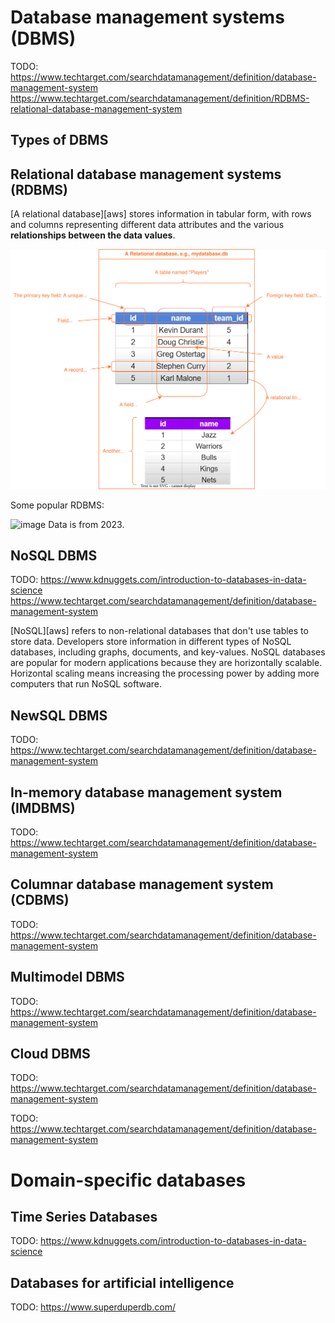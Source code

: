 # Database management systems (DBMS)

TODO: https://www.techtarget.com/searchdatamanagement/definition/database-management-system https://www.techtarget.com/searchdatamanagement/definition/RDBMS-relational-database-management-system

## Types of DBMS

## Relational database management systems (RDBMS)

[A relational database][aws] stores information in tabular form, with rows and columns representing different data attributes and the various **relationships between the data values**.


![](./assets/relational-databases.svg)


Some popular RDBMS:

![image](https://github.com/tapyu/database-lessons/assets/22801918/29b687af-9931-4536-b4cc-f6f85438b0dd)
Data is from 2023.


## NoSQL DBMS

TODO: https://www.kdnuggets.com/introduction-to-databases-in-data-science
https://www.techtarget.com/searchdatamanagement/definition/database-management-system

[NoSQL][aws] refers to non-relational databases that don't use tables to store data. Developers store information in different types of NoSQL databases, including graphs, documents, and key-values. NoSQL databases are popular for modern applications because they are horizontally scalable. Horizontal scaling means increasing the processing power by adding more computers that run NoSQL software.

## NewSQL DBMS

TODO: https://www.techtarget.com/searchdatamanagement/definition/database-management-system

## In-memory database management system (IMDBMS)

TODO: https://www.techtarget.com/searchdatamanagement/definition/database-management-system

## Columnar database management system (CDBMS)

TODO: https://www.techtarget.com/searchdatamanagement/definition/database-management-system

## Multimodel DBMS

TODO: https://www.techtarget.com/searchdatamanagement/definition/database-management-system

## Cloud DBMS

TODO: https://www.techtarget.com/searchdatamanagement/definition/database-management-system

TODO: https://www.techtarget.com/searchdatamanagement/definition/database-management-system

# Domain-specific databases

## Time Series Databases

TODO: https://www.kdnuggets.com/introduction-to-databases-in-data-science

## Databases for artificial intelligence

TODO: https://www.superduperdb.com/
